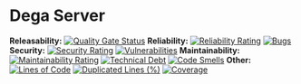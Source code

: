 
# Dega Server

**Releasability:** [![Quality Gate Status](https://sonarcloud.io/api/project_badges/measure?project=factly_dega-server&metric=alert_status)](https://sonarcloud.io/dashboard?id=factly_dega-server)
**Reliability:** [![Reliability Rating](https://sonarcloud.io/api/project_badges/measure?project=factly_dega-server&metric=reliability_rating)](https://sonarcloud.io/dashboard?id=factly_dega-server) [![Bugs](https://sonarcloud.io/api/project_badges/measure?project=factly_dega-server&metric=bugs)](https://sonarcloud.io/dashboard?id=factly_dega-server)
**Security:** [![Security Rating](https://sonarcloud.io/api/project_badges/measure?project=factly_dega-server&metric=security_rating)](https://sonarcloud.io/dashboard?id=factly_dega-server) [![Vulnerabilities](https://sonarcloud.io/api/project_badges/measure?project=factly_dega-server&metric=vulnerabilities)](https://sonarcloud.io/dashboard?id=factly_dega-server)
**Maintainability:** [![Maintainability Rating](https://sonarcloud.io/api/project_badges/measure?project=factly_dega-server&metric=sqale_rating)](https://sonarcloud.io/dashboard?id=factly_dega-server) [![Technical Debt](https://sonarcloud.io/api/project_badges/measure?project=factly_dega-server&metric=sqale_index)](https://sonarcloud.io/dashboard?id=factly_dega-server) [![Code Smells](https://sonarcloud.io/api/project_badges/measure?project=factly_dega-server&metric=code_smells)](https://sonarcloud.io/dashboard?id=factly_dega-server)
**Other:** [![Lines of Code](https://sonarcloud.io/api/project_badges/measure?project=factly_dega-server&metric=ncloc)](https://sonarcloud.io/dashboard?id=factly_dega-server) [![Duplicated Lines (%)](https://sonarcloud.io/api/project_badges/measure?project=factly_dega-server&metric=duplicated_lines_density)](https://sonarcloud.io/dashboard?id=factly_dega-server) [![Coverage](https://sonarcloud.io/api/project_badges/measure?project=factly_dega-server&metric=coverage)](https://sonarcloud.io/dashboard?id=factly_dega-server)
